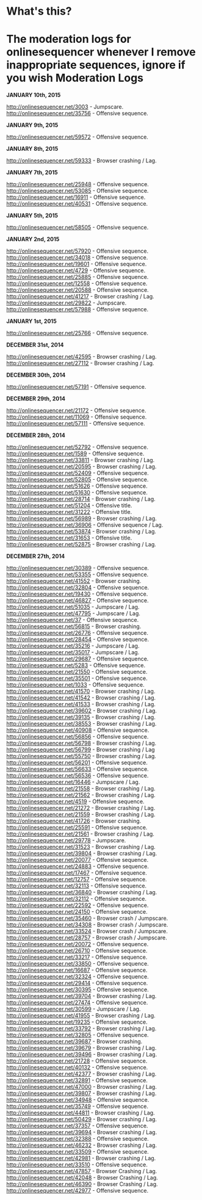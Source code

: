 What's this?
===============
The moderation logs for onlinesequencer whenever I remove inappropriate sequences, ignore if you wish
Moderation Logs
======
**JANUARY 10th, 2015**

http://onlinesequencer.net/3003 - Jumpscare.
http://onlinesequencer.net/35756 - Offensive sequence.

**JANUARY 9th, 2015**

http://onlinesequencer.net/59572 - Offensive sequence.

**JANUARY 8th, 2015**

http://onlinesequencer.net/59333 - Browser crashing / Lag.

**JANUARY 7th, 2015**

http://onlinesequencer.net/25948 - Offensive sequence.
http://onlinesequencer.net/53085 - Offensive sequence.
http://onlinesequencer.net/16911 - Offensive sequence.
http://onlinesequencer.net/40531 - Offensive sequence.

**JANUARY 5th, 2015**

http://onlinesequencer.net/58505 - Offensive sequence.

**JANUARY 2nd, 2015**

http://onlinesequencer.net/57920 - Offensive sequence. 
http://onlinesequencer.net/34018 - Offensive sequence.
http://onlinesequencer.net/19601 - Offensive sequence.
http://onlinesequencer.net/4729 - Offensive sequence.
http://onlinesequencer.net/25885 - Offensive sequence.
http://onlinesequencer.net/12558 - Offensive sequence.
http://onlinesequencer.net/20588 - Offensive sequence.
http://onlinesequencer.net/41217 - Browser crashing / Lag.
http://onlinesequencer.net/29822 - Jumpscare.
http://onlinesequencer.net/57988 - Offensive sequence.

**JANUARY 1st, 2015**

http://onlinesequencer.net/25766 - Offensive sequence.

**DECEMBER 31st, 2014**

http://onlinesequencer.net/42595 - Browser crashing / Lag.
http://onlinesequencer.net/27112 - Browser crashing / Lag.

**DECEMBER 30th, 2014**

http://onlinesequencer.net/57191 - Offensive sequence.

**DECEMBER 29th, 2014**

http://onlinesequencer.net/21172 - Offensive sequence.
http://onlinesequencer.net/11069 - Offensive sequence.
http://onlinesequencer.net/57111 - Offensive sequence.

**DECEMBER 28th, 2014**

http://onlinesequencer.net/52792 - Offensive sequence.
http://onlinesequencer.net/1589 - Offensive sequence.
http://onlinesequencer.net/33811 - Browser crashing / Lag.
http://onlinesequencer.net/20595 - Browser crashing / Lag.
http://onlinesequencer.net/52409 - Offensive sequence.
http://onlinesequencer.net/52805 - Offensive sequence.
http://onlinesequencer.net/51626 - Offensive sequence.
http://onlinesequencer.net/51630 - Offensive sequence.
http://onlinesequencer.net/28714 - Browser crashing / Lag.
http://onlinesequencer.net/51204 - Offensive title.
http://onlinesequencer.net/31222 - Offensive title.
http://onlinesequencer.net/56989 - Browser crashing / Lag.
http://onlinesequencer.net/36906 - Offensive sequence / Lag.
http://onlinesequencer.net/53874 - Browser crashing / Lag.
http://onlinesequencer.net/31653 - Offensive title.
http://onlinesequencer.net/52875 - Browser crashing / Lag.

**DECEMBER 27th, 2014**

http://onlinesequencer.net/30389 - Offensive sequence.
http://onlinesequencer.net/53355 - Offensive sequence.
http://onlinesequencer.net/41552 - Browser crashing.
http://onlinesequencer.net/32804 - Offensive sequence.
http://onlinesequencer.net/19430 - Offensive sequence.
http://onlinesequencer.net/46827 - Offensive sequence.
http://onlinesequencer.net/51035 - Jumpscare / Lag.
http://onlinesequencer.net/47795 - Jumpscare / Lag.
http://onlinesequencer.net/37 - Offensive sequence.
http://onlinesequencer.net/56815 - Browser crashing.
http://onlinesequencer.net/26776 - Offensive sequence.
http://onlinesequencer.net/28454 - Offensive sequence.
http://onlinesequencer.net/35216 - Jumpscare / Lag.
http://onlinesequencer.net/35017 - Jumpscare / Lag.
http://onlinesequencer.net/29687 - Offensive sequence.
http://onlinesequencer.net/5283 - Offensive sequence.
http://onlinesequencer.net/21550 - Offensive sequence.
http://onlinesequencer.net/35501 - Offensive sequence.
http://onlinesequencer.net/1033 - Offensive sequence.
http://onlinesequencer.net/41570 - Browser crashing / Lag.
http://onlinesequencer.net/41542 - Browser crashing / Lag.
http://onlinesequencer.net/41533 - Browser crashing / Lag.
http://onlinesequencer.net/39602 - Browser crashing / Lag.
http://onlinesequencer.net/39135 - Browser crashing / Lag.
http://onlinesequencer.net/38553 - Browser crashing / Lag.
http://onlinesequencer.net/40908 - Offensive sequence.
http://onlinesequencer.net/56856 - Offensive sequence.
http://onlinesequencer.net/56798 - Browser crashing / Lag.
http://onlinesequencer.net/56799 - Browser crashing / Lag
http://onlinesequencer.net/55750 - Browser crashing / Lag.
http://onlinesequencer.net/56201 - Offensive sequence.
http://onlinesequencer.net/56633 - Offensive sequence.
http://onlinesequencer.net/56536 - Offensive sequence.
http://onlinesequencer.net/16446 - Jumpscare / Lag.
http://onlinesequencer.net/21558 - Browser crashing / Lag.
http://onlinesequencer.net/21562 - Browser crashing / Lag.
http://onlinesequencer.net/4519 - Offensive sequence.
http://onlinesequencer.net/21272 - Browser crashing / Lag.
http://onlinesequencer.net/21559 - Browser crashing / Lag.
http://onlinesequencer.net/41726 - Browser crashing.
http://onlinesequencer.net/25591 - Offensive sequence.
http://onlinesequencer.net/21561 - Browser crashing / Lag.
http://onlinesequencer.net/29778 - Jumpscare.
http://onlinesequencer.net/31523 - Browser crashing / Lag.
http://onlinesequencer.net/39804 - Browser crashing / Lag.
http://onlinesequencer.net/20077 - Offensive sequence.
http://onlinesequencer.net/24883 - Offensive sequence.
http://onlinesequencer.net/17467 - Offensive sequence.
http://onlinesequencer.net/12757 - Offensive sequence.
http://onlinesequencer.net/32113 - Offensive sequence.
http://onlinesequencer.net/36840 - Browser crashing / Lag.
http://onlinesequencer.net/32112 - Offensive sequence.
http://onlinesequencer.net/22592 - Offensive sequence.
http://onlinesequencer.net/24150 - Offensive sequence.
http://onlinesequencer.net/35460 - Browser crash / Jumpscare.
http://onlinesequencer.net/34308 - Browser crash / Jumpscare.
http://onlinesequencer.net/33524 - Browser crash / Jumpscare.
http://onlinesequencer.net/28757 - Browser crash / Jumpscare.
http://onlinesequencer.net/20072 - Offensive sequence.
http://onlinesequencer.net/26710 - Offensive sequence.
http://onlinesequencer.net/33217 - Offensive sequence.
http://onlinesequencer.net/33850 - Offensive sequence.
http://onlinesequencer.net/16687 - Offensive sequence.
http://onlinesequencer.net/32324 - Offensive sequence.
http://onlinesequencer.net/29414 - Offensive sequence.
http://onlinesequencer.net/30395 - Offensive sequence.
http://onlinesequencer.net/39704 - Browser crashing / Lag.
http://onlinesequencer.net/27474 - Offensive sequence.
http://onlinesequencer.net/30599 - Jumpscare / Lag.
http://onlinesequencer.net/41955 - Browser crashing / Lag.
http://onlinesequencer.net/19235 - Offensive sequence.
http://onlinesequencer.net/33792 - Browser crashing / Lag.
http://onlinesequencer.net/32805 - Offensive sequence.
http://onlinesequencer.net/39687 - Browser crashing.
http://onlinesequencer.net/39679 - Browser crashing / Lag.
http://onlinesequencer.net/39496 - Browser crashing / Lag.
http://onlinesequencer.net/21728 - Offensive sequence.
http://onlinesequencer.net/40132 - Offensive sequence.
http://onlinesequencer.net/42377 - Browser crashing / Lag.
http://onlinesequencer.net/32891 - Offensive sequence.
http://onlinesequencer.net/47000 - Browser crashing / Lag.
http://onlinesequencer.net/39807 - Browser crashing / Lag.
http://onlinesequencer.net/34948 - Offensive sequence.
http://onlinesequencer.net/35749 - Offensive sequence.
http://onlinesequencer.net/44811 - Browser crashing / Lag.
http://onlinesequencer.net/50429 - Browser crashing / Lag.
http://onlinesequencer.net/37357 - Offensive sequence.
http://onlinesequencer.net/39694 - Browser crashing / Lag.
http://onlinesequencer.net/32388 - Offensive sequence.
http://onlinesequencer.net/46232 - Browser crashing / Lag.
http://onlinesequencer.net/33509 - Offensive sequence.
http://onlinesequencer.net/42981 - Browser crashing / Lag.
http://onlinesequencer.net/33510 - Offensive sequence.
http://onlinesequencer.net/47857 - Browser Crashing / Lag.
http://onlinesequencer.net/42048 - Browser Crashing / Lag.
http://onlinesequencer.net/46390 - Browser Crashing / Lag.
http://onlinesequencer.net/42977 - Offensive sequence.
